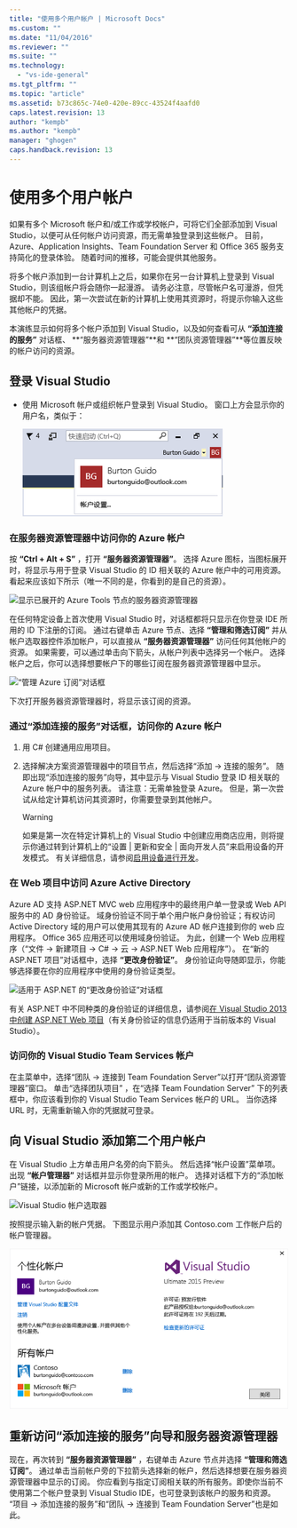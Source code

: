 ```yaml
---
title: "使用多个用户帐户 | Microsoft Docs"
ms.custom: ""
ms.date: "11/04/2016"
ms.reviewer: ""
ms.suite: ""
ms.technology: 
  - "vs-ide-general"
ms.tgt_pltfrm: ""
ms.topic: "article"
ms.assetid: b73c865c-74e0-420e-89cc-43524f4aafd0
caps.latest.revision: 13
author: "kempb"
ms.author: "kempb"
manager: "ghogen"
caps.handback.revision: 13
---
```

# <a name="work-with-multiple-user-accounts"></a>使用多个用户帐户
如果有多个 Microsoft 帐户和/或工作或学校帐户，可将它们全部添加到 Visual Studio，以便可从任何帐户访问资源，而无需单独登录到这些帐户。 目前，Azure、Application Insights、Team Foundation Server 和 Office 365 服务支持简化的登录体验。 随着时间的推移，可能会提供其他服务。

 将多个帐户添加到一台计算机上之后，如果你在另一台计算机上登录到 Visual Studio，则该组帐户将会随你一起漫游。 请务必注意，尽管帐户名可漫游，但凭据却不能。 因此，第一次尝试在新的计算机上使用其资源时，将提示你输入这些其他帐户的凭据。  

 本演练显示如何将多个帐户添加到 Visual Studio，以及如何查看可从 **“添加连接的服务”** 对话框、 **“服务器资源管理器”**和 **“团队资源管理器”**等位置反映的帐户访问的资源。  

## <a name="sign-in-to-visual-studio"></a>登录 Visual Studio  

- 使用 Microsoft 帐户或组织帐户登录到 Visual Studio。 窗口上方会显示你的用户名，类似于：  

     ![当前登录的用户](../ide/media/vs2015_username.png "VS2015_UserName")  

### <a name="access-your-azure-account-in-server-explorer"></a>在服务器资源管理器中访问你的 Azure 帐户  
 按 **“Ctrl + Alt + S”** ，打开 **“服务器资源管理器”**。 选择 Azure 图标，当图标展开时，将显示与用于登录 Visual Studio 的 ID 相关联的 Azure 帐户中的可用资源。 看起来应该如下所示（唯一不同的是，你看到的是自己的资源）。

 ![显示已展开的 Azure Tools 节点的服务器资源管理器](~/docs/ide/media/vs2015_serverexplorer.png "VS2015_ServerExplorer")  

 在任何特定设备上首次使用 Visual Studio 时，对话框都将只显示在你登录 IDE 所用的 ID 下注册的订阅。 通过右键单击 Azure 节点、选择 **“管理和筛选订阅”** 并从帐户选取器控件添加帐户，可以直接从 **“服务器资源管理器”** 访问任何其他帐户的资源。 如果需要，可以通过单击向下箭头，从帐户列表中选择另一个帐户。 选择帐户之后，你可以选择想要帐户下的哪些订阅在服务器资源管理器中显示。  

 ![“管理 Azure 订阅”对话框](~/docs/ide/media/vs2015_manage_subs.png "vs2015_manage_subs")  

 下次打开服务器资源管理器时，将显示该订阅的资源。  

### <a name="access-your-azure-account-via-add-connected-service-dialog"></a>通过“添加连接的服务”对话框，访问你的 Azure 帐户  

1.  用 C# 创建通用应用项目。  

2.  选择解决方案资源管理器中的项目节点，然后选择“添加 -> 连接的服务”。 随即出现“添加连接的服务”向导，其中显示与 Visual Studio 登录 ID 相关联的 Azure 帐户中的服务列表。 请注意：无需单独登录 Azure。 但是，第一次尝试从给定计算机访问其资源时，你需要登录到其他帐户。  

    > [!WARNING]
    >  如果是第一次在特定计算机上的 Visual Studio 中创建应用商店应用，则将提示你通过转到计算机上的“设置 | 更新和安全 | 面向开发人员”来启用设备的开发模式。 有关详细信息，请参阅[启用设备进行开发](https://msdn.microsoft.com/en-us/library/windows/apps/dn706236.aspx)。  

###  <a name="a-nameaccessazurea-access-azure-active-directory-in-a-web-project"></a><a name="access_azure"></a> 在 Web 项目中访问 Azure Active Directory  
 Azure AD 支持 ASP.NET MVC web 应用程序中的最终用户单一登录或 Web API 服务中的 AD 身份验证。 域身份验证不同于单个用户帐户身份验证；有权访问 Active Directory 域的用户可以使用其现有的 Azure AD 帐户连接到你的 web 应用程序。 Office 365 应用还可以使用域身份验证。 为此，创建一个 Web 应用程序（“文件 -> 新建项目 -> C# -> 云 -> ASP.NET Web 应用程序”）。 在“新的 ASP.NET 项目”对话框中，选择 **“更改身份验证”**。 身份验证向导随即显示，你能够选择要在你的应用程序中使用的身份验证类型。  

 ![适用于 ASP.NET 的“更改身份验证”对话框](~/docs/ide/media/vs2015_change_authentication.png "VS2015_change_authentication")  

 有关 ASP.NET 中不同种类的身份验证的详细信息，请参阅[在 Visual Studio 2013 中创建 ASP.NET Web 项目](http://www.asp.net/visual-studio/overview/2013/creating-web-projects-in-visual-studio#orgauth)（有关身份验证的信息仍适用于当前版本的 Visual Studio）。  

### <a name="access-your-visual-studio-team-services-account"></a>访问你的 Visual Studio Team Services 帐户  
 在主菜单中，选择“团队 -> 连接到 Team Foundation Server”以打开“团队资源管理器”窗口。 单击“选择团队项目” ，在“选择 Team Foundation Server” 下的列表框中，你应该看到你的 Visual Studio Team Services 帐户的 URL。 当你选择 URL 时，无需重新输入你的凭据就可登录。  

## <a name="add-a-second-user-account-to-visual-studio"></a>向 Visual Studio 添加第二个用户帐户  
 在 Visual Studio 上方单击用户名旁的向下箭头。 然后选择“帐户设置”菜单项。 出现 **“帐户管理器”** 对话框并显示你登录所用的帐户。 选择对话框下方的“添加帐户”链接，以添加新的 Microsoft 帐户或新的工作或学校帐户。  

 ![Visual Studio 帐户选取器](~/docs/ide/media/vs2015_acct_picker.png "VS2015_acct_picker")  

 按照提示输入新的帐户凭据。 下图显示用户添加其 Contoso.com 工作帐户后的帐户管理器。  

 ![帐户管理器](../ide/media/vs2015_accountmanager.gif "VS2015_AccountManager")  

## <a name="revisit-the-add-connected-services-wizard-and-server-explorer"></a>重新访问“添加连接的服务”向导和服务器资源管理器  
 现在，再次转到 **“服务器资源管理器”** ，右键单击 Azure 节点并选择 **“管理和筛选订阅”**。 通过单击当前帐户旁的下拉箭头选择新的帐户，然后选择想要在服务器资源管理器中显示的订阅。 你应看到与指定订阅相关联的所有服务。即使你当前不使用第二个帐户登录到 Visual Studio IDE，也可登录到该帐户的服务和资源。 “项目 -> 添加连接的服务”和“团队 -> 连接到 Team Foundation Server”也是如此。



<!--HONumber=Feb17_HO4-->


